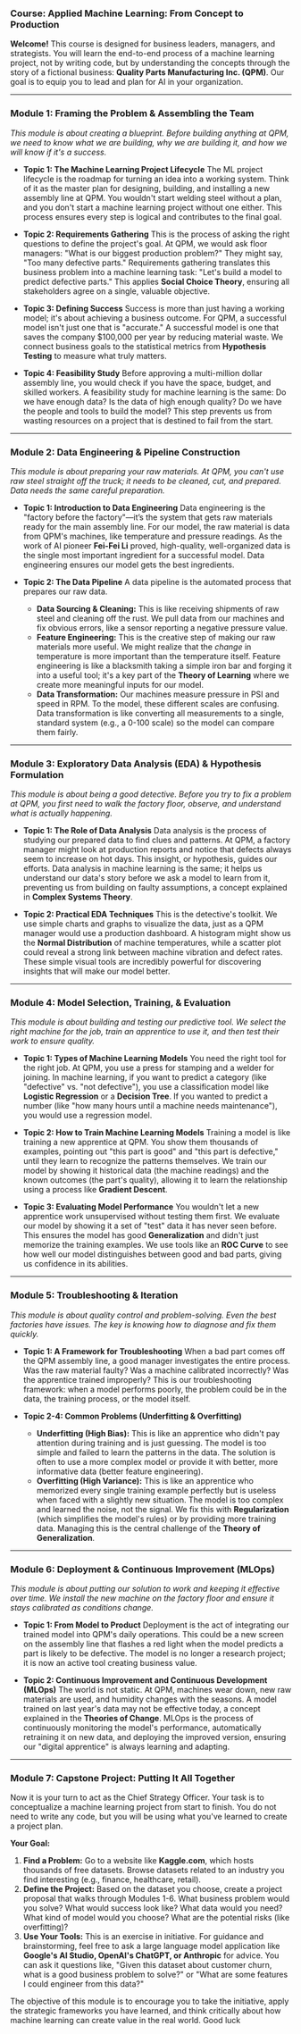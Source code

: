 ### **Course: Applied Machine Learning: From Concept to Production**

**Welcome!** This course is designed for business leaders, managers, and strategists. You will learn the end-to-end process of a machine learning project, not by writing code, but by understanding the concepts through the story of a fictional business: **Quality Parts Manufacturing Inc. (QPM)**. Our goal is to equip you to lead and plan for AI in your organization.

---

### **Module 1: Framing the Problem & Assembling the Team**

*This module is about creating a blueprint. Before building anything at QPM, we need to know what we are building, why we are building it, and how we will know if it's a success.*

*   **Topic 1: The Machine Learning Project Lifecycle**
    The ML project lifecycle is the roadmap for turning an idea into a working system. Think of it as the master plan for designing, building, and installing a new assembly line at QPM. You wouldn't start welding steel without a plan, and you don't start a machine learning project without one either. This process ensures every step is logical and contributes to the final goal.

*   **Topic 2: Requirements Gathering**
    This is the process of asking the right questions to define the project's goal. At QPM, we would ask floor managers: "What is our biggest production problem?" They might say, "Too many defective parts." Requirements gathering translates this business problem into a machine learning task: "Let's build a model to predict defective parts." This applies **Social Choice Theory**, ensuring all stakeholders agree on a single, valuable objective.

*   **Topic 3: Defining Success**
    Success is more than just having a working model; it's about achieving a business outcome. For QPM, a successful model isn't just one that is "accurate." A successful model is one that saves the company $100,000 per year by reducing material waste. We connect business goals to the statistical metrics from **Hypothesis Testing** to measure what truly matters.

*   **Topic 4: Feasibility Study**
    Before approving a multi-million dollar assembly line, you would check if you have the space, budget, and skilled workers. A feasibility study for machine learning is the same: Do we have enough data? Is the data of high enough quality? Do we have the people and tools to build the model? This step prevents us from wasting resources on a project that is destined to fail from the start.

---

### **Module 2: Data Engineering & Pipeline Construction**

*This module is about preparing your raw materials. At QPM, you can't use raw steel straight off the truck; it needs to be cleaned, cut, and prepared. Data needs the same careful preparation.*

*   **Topic 1: Introduction to Data Engineering**
    Data engineering is the "factory before the factory"—it’s the system that gets raw materials ready for the main assembly line. For our model, the raw material is data from QPM's machines, like temperature and pressure readings. As the work of AI pioneer **Fei-Fei Li** proved, high-quality, well-organized data is the single most important ingredient for a successful model. Data engineering ensures our model gets the best ingredients.

*   **Topic 2: The Data Pipeline**
    A data pipeline is the automated process that prepares our raw data.
    *   **Data Sourcing & Cleaning:** This is like receiving shipments of raw steel and cleaning off the rust. We pull data from our machines and fix obvious errors, like a sensor reporting a negative pressure value.
    *   **Feature Engineering:** This is the creative step of making our raw materials more useful. We might realize that the *change* in temperature is more important than the temperature itself. Feature engineering is like a blacksmith taking a simple iron bar and forging it into a useful tool; it's a key part of the **Theory of Learning** where we create more meaningful inputs for our model.
    *   **Data Transformation:** Our machines measure pressure in PSI and speed in RPM. To the model, these different scales are confusing. Data transformation is like converting all measurements to a single, standard system (e.g., a 0-100 scale) so the model can compare them fairly.

---

### **Module 3: Exploratory Data Analysis (EDA) & Hypothesis Formulation**

*This module is about being a good detective. Before you try to fix a problem at QPM, you first need to walk the factory floor, observe, and understand what is actually happening.*

*   **Topic 1: The Role of Data Analysis**
    Data analysis is the process of studying our prepared data to find clues and patterns. At QPM, a factory manager might look at production reports and notice that defects always seem to increase on hot days. This insight, or hypothesis, guides our efforts. Data analysis in machine learning is the same; it helps us understand our data's story before we ask a model to learn from it, preventing us from building on faulty assumptions, a concept explained in **Complex Systems Theory**.

*   **Topic 2: Practical EDA Techniques**
    This is the detective's toolkit. We use simple charts and graphs to visualize the data, just as a QPM manager would use a production dashboard. A histogram might show us the **Normal Distribution** of machine temperatures, while a scatter plot could reveal a strong link between machine vibration and defect rates. These simple visual tools are incredibly powerful for discovering insights that will make our model better.

---

### **Module 4: Model Selection, Training, & Evaluation**

*This module is about building and testing our predictive tool. We select the right machine for the job, train an apprentice to use it, and then test their work to ensure quality.*

*   **Topic 1: Types of Machine Learning Models**
    You need the right tool for the right job. At QPM, you use a press for stamping and a welder for joining. In machine learning, if you want to predict a category (like "defective" vs. "not defective"), you use a classification model like **Logistic Regression** or a **Decision Tree**. If you wanted to predict a number (like "how many hours until a machine needs maintenance"), you would use a regression model.

*   **Topic 2: How to Train Machine Learning Models**
    Training a model is like training a new apprentice at QPM. You show them thousands of examples, pointing out "this part is good" and "this part is defective," until they learn to recognize the patterns themselves. We train our model by showing it historical data (the machine readings) and the known outcomes (the part's quality), allowing it to learn the relationship using a process like **Gradient Descent**.

*   **Topic 3: Evaluating Model Performance**
    You wouldn't let a new apprentice work unsupervised without testing them first. We evaluate our model by showing it a set of "test" data it has never seen before. This ensures the model has good **Generalization** and didn't just memorize the training examples. We use tools like an **ROC Curve** to see how well our model distinguishes between good and bad parts, giving us confidence in its abilities.

---

### **Module 5: Troubleshooting & Iteration**

*This module is about quality control and problem-solving. Even the best factories have issues. The key is knowing how to diagnose and fix them quickly.*

*   **Topic 1: A Framework for Troubleshooting**
    When a bad part comes off the QPM assembly line, a good manager investigates the entire process. Was the raw material faulty? Was a machine calibrated incorrectly? Was the apprentice trained improperly? This is our troubleshooting framework: when a model performs poorly, the problem could be in the data, the training process, or the model itself.

*   **Topic 2-4: Common Problems (Underfitting & Overfitting)**
    *   **Underfitting (High Bias):** This is like an apprentice who didn't pay attention during training and is just guessing. The model is too simple and failed to learn the patterns in the data. The solution is often to use a more complex model or provide it with better, more informative data (better feature engineering).
    *   **Overfitting (High Variance):** This is like an apprentice who memorized every single training example perfectly but is useless when faced with a slightly new situation. The model is too complex and learned the noise, not the signal. We fix this with **Regularization** (which simplifies the model's rules) or by providing more training data. Managing this is the central challenge of the **Theory of Generalization**.

---

### **Module 6: Deployment & Continuous Improvement (MLOps)**

*This module is about putting our solution to work and keeping it effective over time. We install the new machine on the factory floor and ensure it stays calibrated as conditions change.*

*   **Topic 1: From Model to Product**
    Deployment is the act of integrating our trained model into QPM's daily operations. This could be a new screen on the assembly line that flashes a red light when the model predicts a part is likely to be defective. The model is no longer a research project; it is now an active tool creating business value.

*   **Topic 2: Continuous Improvement and Continuous Development (MLOps)**
    The world is not static. At QPM, machines wear down, new raw materials are used, and humidity changes with the seasons. A model trained on last year's data may not be effective today, a concept explained in the **Theories of Change**. MLOps is the process of continuously monitoring the model's performance, automatically retraining it on new data, and deploying the improved version, ensuring our "digital apprentice" is always learning and adapting.

---

### **Module 7: Capstone Project: Putting It All Together**

Now it is your turn to act as the Chief Strategy Officer. Your task is to conceptualize a machine learning project from start to finish. You do not need to write any code, but you will be using what you've learned to create a project plan.

**Your Goal:**
1.  **Find a Problem:** Go to a website like **Kaggle.com**, which hosts thousands of free datasets. Browse datasets related to an industry you find interesting (e.g., finance, healthcare, retail).
2.  **Define the Project:** Based on the dataset you choose, create a project proposal that walks through Modules 1-6. What business problem would you solve? What would success look like? What data would you need? What kind of model would you choose? What are the potential risks (like overfitting)?
3.  **Use Your Tools:** This is an exercise in initiative. For guidance and brainstorming, feel free to ask a large language model application like **Google's AI Studio, OpenAI's ChatGPT, or Anthropic** for advice. You can ask it questions like, "Given this dataset about customer churn, what is a good business problem to solve?" or "What are some features I could engineer from this data?"

The objective of this module is to encourage you to take the initiative, apply the strategic frameworks you have learned, and think critically about how machine learning can create value in the real world. Good luck
